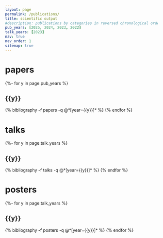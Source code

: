 ```yaml
---
layout: page
permalink: /publications/
title: scientific output
#description: publications by categories in reversed chronological order. generated by jekyll-scholar.
pub_years: [2025, 2024, 2023, 2022]
talk_years: [2023]
nav: true
nav_order: 1
sitemap: true
---
```

<!-- _pages/publications.md -->
<div class="publications">

<h1>papers</h1>


{%- for y in page.pub_years %}
  <h2 class="year">{{y}}</h2>
  {% bibliography -f papers -q @*[year={{y}}]* %}
{% endfor %}

<br>
<h1>talks</h1>

{%- for y in page.talk_years %}
  <h2 class="year">{{y}}</h2>
  {% bibliography -f talks -q @*[year={{y}}]* %}
{% endfor %}

<br>
<h1>posters</h1>

{%- for y in page.talk_years %}
  <h2 class="year">{{y}}</h2>
  {% bibliography -f posters -q @*[year={{y}}]* %}
{% endfor %}


</div>
